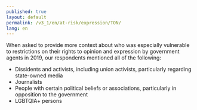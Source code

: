 ```yaml
---
published: true
layout: default
permalink: /v3_1/en/at-risk/expression/TON/
lang: en
---
```

When asked to provide more context about who was especially vulnerable to restrictions on their rights to opinion and expression by government agents in 2019, our respondents mentioned all of the following: 

- Dissidents and activists, including union activists, particularly regarding state-owned media 
- Journalists
- People with certain political beliefs or associations, particularly in opposition to the government 
- LGBTQIA+ persons
